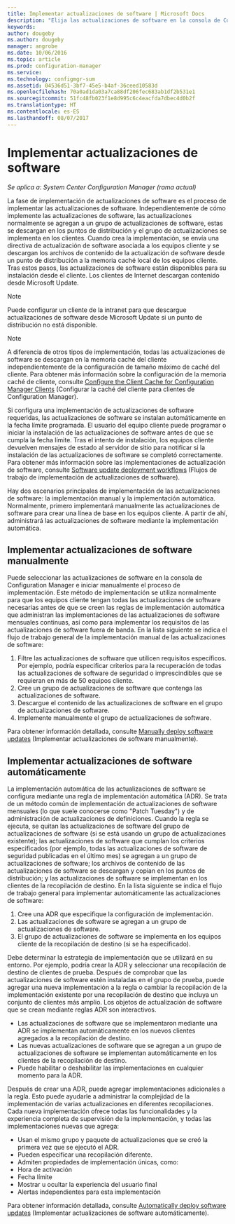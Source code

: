 ```yaml
---
title: Implementar actualizaciones de software | Microsoft Docs
description: "Elija las actualizaciones de software en la consola de Configuration Manager para iniciar manualmente el proceso de implementación o implementar automáticamente las actualizaciones."
keywords: 
author: dougeby
ms.author: dougeby
manager: angrobe
ms.date: 10/06/2016
ms.topic: article
ms.prod: configuration-manager
ms.service: 
ms.technology: configmgr-sum
ms.assetid: 04536d51-3bf7-45e5-b4af-36ceed10583d
ms.openlocfilehash: 70a0ad1da03a7ca88df206fec683ab1df2b531e1
ms.sourcegitcommit: 51fc48fb023f1e8d995c6c4eacfda7dbec4d0b2f
ms.translationtype: HT
ms.contentlocale: es-ES
ms.lasthandoff: 08/07/2017
---
```

#  <a name="BKMK_SUMDeploy"></a> Implementar actualizaciones de software  

*Se aplica a: System Center Configuration Manager (rama actual)*

La fase de implementación de actualizaciones de software es el proceso de implementar las actualizaciones de software. Independientemente de cómo implemente las actualizaciones de software, las actualizaciones normalmente se agregan a un grupo de actualizaciones de software, estas se descargan en los puntos de distribución y el grupo de actualizaciones se implementa en los clientes. Cuando crea la implementación, se envía una directiva de actualización de software asociada a los equipos cliente y se descargan los archivos de contenido de la actualización de software desde un punto de distribución a la memoria caché local de los equipos cliente. Tras estos pasos, las actualizaciones de software están disponibles para su instalación desde el cliente. Los clientes de Internet descargan contenido desde Microsoft Update.  

> [!NOTE]  
>  Puede configurar un cliente de la intranet para que descargue actualizaciones de software desde Microsoft Update si un punto de distribución no está disponible.  

> [!NOTE]  
>  A diferencia de otros tipos de implementación, todas las actualizaciones de software se descargan en la memoria caché del cliente independientemente de la configuración de tamaño máximo de caché del cliente. Para obtener más información sobre la configuración de la memoria caché de cliente, consulte [Configure the Client Cache for Configuration Manager Clients](../../core/clients/manage/manage-clients.md#BKMK_ClientCache) (Configurar la caché del cliente para clientes de Configuration Manager).  

Si configura una implementación de actualizaciones de software requeridas, las actualizaciones de software se instalan automáticamente en la fecha límite programada. El usuario del equipo cliente puede programar o iniciar la instalación de las actualizaciones de software antes de que se cumpla la fecha límite. Tras el intento de instalación, los equipos cliente devuelven mensajes de estado al servidor de sitio para notificar si la instalación de las actualizaciones de software se completó correctamente. Para obtener más información sobre las implementaciones de actualización de software, consulte [Software update deployment workflows](../understand/software-updates-introduction.md#BKMK_DeploymentWorkflows) (Flujos de trabajo de implementación de actualizaciones de software).  

Hay dos escenarios principales de implementación de las actualizaciones de software: la implementación manual y la implementación automática. Normalmente, primero implementará manualmente las actualizaciones de software para crear una línea de base en los equipos cliente. A partir de ahí, administrará las actualizaciones de software mediante la implementación automática.  

## <a name="BKMK_ManualDeployment"></a> Implementar actualizaciones de software manualmente
Puede seleccionar las actualizaciones de software en la consola de Configuration Manager e iniciar manualmente el proceso de implementación. Este método de implementación se utiliza normalmente para que los equipos cliente tengan todas las actualizaciones de software necesarias antes de que se creen las reglas de implementación automática que administran las implementaciones de las actualizaciones de software mensuales continuas, así como para implementar los requisitos de las actualizaciones de software fuera de banda. En la lista siguiente se indica el flujo de trabajo general de la implementación manual de las actualizaciones de software:  

1. Filtre las actualizaciones de software que utilicen requisitos específicos. Por ejemplo, podría especificar criterios para la recuperación de todas las actualizaciones de software de seguridad o imprescindibles que se requieran en más de 50 equipos cliente.  
2. Cree un grupo de actualizaciones de software que contenga las actualizaciones de software.  
3. Descargue el contenido de las actualizaciones de software en el grupo de actualizaciones de software.  
4. Implemente manualmente el grupo de actualizaciones de software.

Para obtener información detallada, consulte [Manually deploy software updates](manually-deploy-software-updates.md) (Implementar actualizaciones de software manualmente).

## <a name="automatically-deploy-software-updates"></a>Implementar actualizaciones de software automáticamente
La implementación automática de las actualizaciones de software se configura mediante una regla de implementación automática (ADR). Se trata de un método común de implementación de actualizaciones de software mensuales (lo que suele conocerse como "Patch Tuesday") y de administración de actualizaciones de definiciones. Cuando la regla se ejecuta, se quitan las actualizaciones de software del grupo de actualizaciones de software (si se está usando un grupo de actualizaciones existente); las actualizaciones de software que cumplan los criterios especificados (por ejemplo, todas las actualizaciones de software de seguridad publicadas en el último mes) se agregan a un grupo de actualizaciones de software; los archivos de contenido de las actualizaciones de software se descargan y copian en los puntos de distribución; y las actualizaciones de software se implementan en los clientes de la recopilación de destino. En la lista siguiente se indica el flujo de trabajo general para implementar automáticamente las actualizaciones de software:  

1.  Cree una ADR que especifique la configuración de implementación.
2.  Las actualizaciones de software se agregan a un grupo de actualizaciones de software.  
3.  El grupo de actualizaciones de software se implementa en los equipos cliente de la recopilación de destino (si se ha especificado).  

Debe determinar la estrategia de implementación que se utilizará en su entorno. Por ejemplo, podría crear la ADR y seleccionar una recopilación de destino de clientes de prueba. Después de comprobar que las actualizaciones de software estén instaladas en el grupo de prueba, puede agregar una nueva implementación a la regla o cambiar la recopilación de la implementación existente por una recopilación de destino que incluya un conjunto de clientes más amplio. Los objetos de actualización de software que se crean mediante reglas ADR son interactivos.  

-   Las actualizaciones de software que se implementaron mediante una ADR se implementan automáticamente en los nuevos clientes agregados a la recopilación de destino.  
-   Las nuevas actualizaciones de software que se agregan a un grupo de actualizaciones de software se implementan automáticamente en los clientes de la recopilación de destino.  
-   Puede habilitar o deshabilitar las implementaciones en cualquier momento para la ADR.  

Después de crear una ADR, puede agregar implementaciones adicionales a la regla. Esto puede ayudarle a administrar la complejidad de la implementación de varias actualizaciones en diferentes recopilaciones. Cada nueva implementación ofrece todas las funcionalidades y la experiencia completa de supervisión de la implementación, y todas las implementaciones nuevas que agrega:  

-   Usan el mismo grupo y paquete de actualizaciones que se creó la primera vez que se ejecutó el ADR.  
-   Pueden especificar una recopilación diferente.  
-   Admiten propiedades de implementación únicas, como:  
   -   Hora de activación  
   -   Fecha límite  
   -   Mostrar u ocultar la experiencia del usuario final  
   -   Alertas independientes para esta implementación  

Para obtener información detallada, consulte [Automatically deploy software updates](automatically-deploy-software-updates.md) (Implementar actualizaciones de software automáticamente).

<!-- ###  <a name="BKMK_ClientCache"></a> Client cache setting  
The Configuration Manager client downloads the content for required software updates to the local client cache soon after it receives the deployment. However, the client waits to download the content until after the **Software available time** setting for the deployment. The client does not download software updates in optional deployments (deployments that do not have a scheduled installation deadline) until the user manually starts the installation. When the configured deadline passes, the software updates client agent performs a scan to verify that the software update is still required, then the software updates client agent checks the local cache on the client computer to verify that the software update source file is still available, and then installs the software update. If the content was deleted from the client cache to make room for another deployment, the client downloads the software updates to the cache. Software updates are always downloaded to the client cache regardless of the configured maximum client cache size. For other deployments, such as applications or packages, the client only downloads content that is within the maximum cache size that you configure for the client. Cached content is not automatically deleted, but it remains in the cache for at least one day after the client used that content.  -->


 <!-- For more information about the deployment process, see [Software update deployment process](../../sum/understand/software-updates-introduction.md#BKMK_DeploymentProcess).  -->
